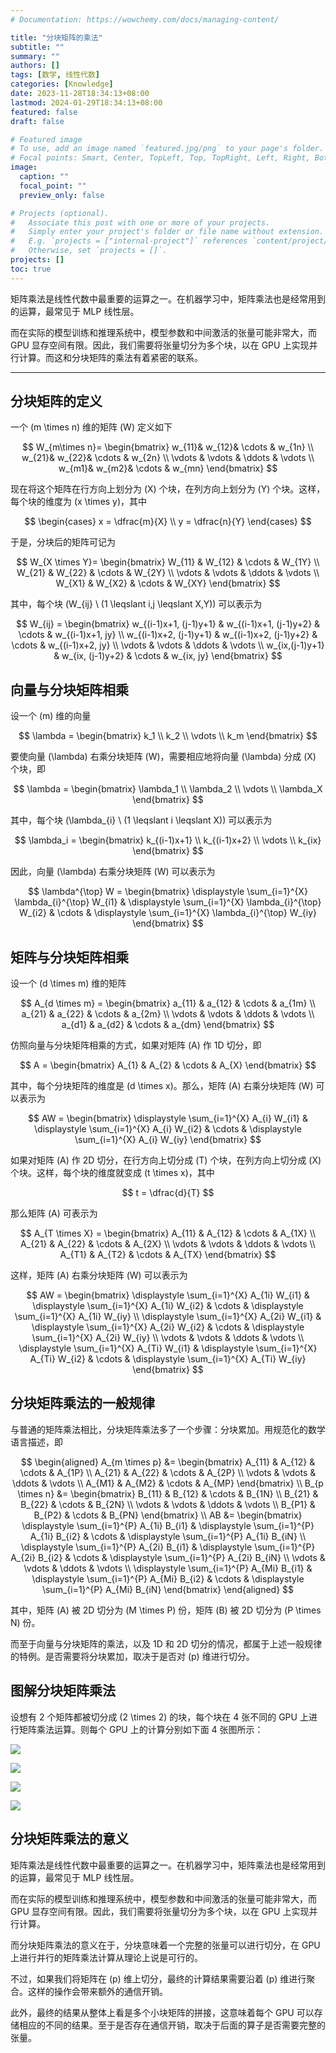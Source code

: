 ```yaml
---
# Documentation: https://wowchemy.com/docs/managing-content/

title: "分块矩阵的乘法"
subtitle: ""
summary: ""
authors: []
tags: [数学, 线性代数]
categories: [Knowledge]
date: 2023-11-28T18:34:13+08:00
lastmod: 2024-01-29T18:34:13+08:00
featured: false
draft: false

# Featured image
# To use, add an image named `featured.jpg/png` to your page's folder.
# Focal points: Smart, Center, TopLeft, Top, TopRight, Left, Right, BottomLeft, Bottom, BottomRight.
image:
  caption: ""
  focal_point: ""
  preview_only: false

# Projects (optional).
#   Associate this post with one or more of your projects.
#   Simply enter your project's folder or file name without extension.
#   E.g. `projects = ["internal-project"]` references `content/project/deep-learning/index.md`.
#   Otherwise, set `projects = []`.
projects: []
toc: true
---
```


矩阵乘法是线性代数中最重要的运算之一。在机器学习中，矩阵乘法也是经常用到的运算，最常见于 MLP 线性层。

而在实际的模型训练和推理系统中，模型参数和中间激活的张量可能非常大，而 GPU 显存空间有限。因此，我们需要将张量切分为多个块，以在 GPU 上实现并行计算。而这和分块矩阵的乘法有着紧密的联系。

<!--more-->

------

## 分块矩阵的定义

一个 \(m \times n\) 维的矩阵 \(W\) 定义如下

$$
W_{m\times n}=  
\begin{bmatrix}  
  w_{11}& w_{12}& \cdots  & w_{1n} \\  
  w_{21}& w_{22}& \cdots  & w_{2n} \\  
  \vdots & \vdots & \ddots & \vdots \\  
  w_{m1}& w_{m2}& \cdots  & w_{mn}  
\end{bmatrix}
$$

现在将这个矩阵在行方向上划分为 \(X\) 个块，在列方向上划分为 \(Y\) 个块。这样，每个块的维度为 \(x \times y\)，其中

$$
\begin{cases}
    x = \dfrac{m}{X} \\
    y = \dfrac{n}{Y}
\end{cases}
$$

于是，分块后的矩阵可记为

$$
W_{X \times Y}=
\begin{bmatrix}
    W_{11} & W_{12} & \cdots & W_{1Y} \\
    W_{21} & W_{22} & \cdots & W_{2Y} \\
    \vdots & \vdots & \ddots & \vdots \\
    W_{X1} & W_{X2} & \cdots & W_{XY}
\end{bmatrix}
$$

其中，每个块 \(W_{ij} \ (1 \leqslant i,j \leqslant X,Y)\) 可以表示为

$$
W_{ij} = \begin{bmatrix}
    w_{(i-1)x+1, (j-1)y+1} & w_{(i-1)x+1, (j-1)y+2} & \cdots & w_{(i-1)x+1, jy} \\
    w_{(i-1)x+2, (j-1)y+1} & w_{(i-1)x+2, (j-1)y+2} & \cdots & w_{(i-1)x+2, jy} \\
    \vdots & \vdots & \ddots & \vdots \\
    w_{ix,(j-1)y+1} & w_{ix, (j-1)y+2} & \cdots & w_{ix, jy}
\end{bmatrix}
$$

## 向量与分块矩阵相乘

设一个 \(m\) 维的向量

$$
\lambda = \begin{bmatrix} k_1 \\ k_2 \\ \vdots \\ k_m \end{bmatrix}
$$

要使向量 \(\lambda\) 右乘分块矩阵 \(W\)，需要相应地将向量 \(\lambda\) 分成 \(X\) 个块，即

$$
\lambda = \begin{bmatrix} \lambda_1 \\ \lambda_2 \\ \vdots \\ \lambda_X \end{bmatrix}
$$

其中，每个块 \(\lambda_{i} \ (1 \leqslant i \leqslant X)\) 可以表示为

$$
\lambda_i = \begin{bmatrix}
    k_{(i-1)x+1} \\
    k_{(i-1)x+2} \\
    \vdots \\
    k_{ix}
\end{bmatrix}
$$

因此，向量 \(\lambda\) 右乘分块矩阵 \(W\) 可以表示为

$$
\lambda^{\top} W = 
\begin{bmatrix}
    \displaystyle \sum_{i=1}^{X} \lambda_{i}^{\top} W_{i1} &
    \displaystyle \sum_{i=1}^{X} \lambda_{i}^{\top} W_{i2} &
    \cdots &
    \displaystyle \sum_{i=1}^{X} \lambda_{i}^{\top} W_{iy}
\end{bmatrix}
$$

## 矩阵与分块矩阵相乘

设一个 \(d \times m\) 维的矩阵

$$
A_{d \times m} = \begin{bmatrix} a_{11} & a_{12} & \cdots & a_{1m} \\ a_{21} & a_{22} & \cdots & a_{2m} \\ \vdots & \vdots & \ddots & \vdots \\ a_{d1} & a_{d2} & \cdots & a_{dm} \end{bmatrix}
$$

仿照向量与分块矩阵相乘的方式，如果对矩阵 \(A\) 作 1D 切分，即

$$
A = \begin{bmatrix} A_{1} & A_{2} & \cdots & A_{X} \end{bmatrix}
$$

其中，每个分块矩阵的维度是 \(d \times x\)。那么，矩阵 \(A\) 右乘分块矩阵 \(W\) 可以表示为

$$
AW = 
\begin{bmatrix}
    \displaystyle \sum_{i=1}^{X} A_{i} W_{i1} &
    \displaystyle \sum_{i=1}^{X} A_{i} W_{i2} &
    \cdots &
    \displaystyle \sum_{i=1}^{X} A_{i} W_{iy}
\end{bmatrix}
$$

如果对矩阵 \(A\) 作 2D 切分，在行方向上切分成 \(T\) 个块，在列方向上切分成 \(X\) 个块。这样，每个块的维度就变成 \(t \times x\)，其中

$$
t = \dfrac{d}{T}
$$

那么矩阵 \(A\) 可表示为

$$
A_{T \times X} = 
\begin{bmatrix}
    A_{11} & A_{12} & \cdots & A_{1X} \\
    A_{21} & A_{22} & \cdots & A_{2X} \\
    \vdots & \vdots & \ddots & \vdots \\
    A_{T1} & A_{T2} & \cdots & A_{TX}
\end{bmatrix}
$$

这样，矩阵 \(A\) 右乘分块矩阵 \(W\) 可以表示为

$$
AW = 
\begin{bmatrix}
    \displaystyle \sum_{i=1}^{X} A_{1i} W_{i1} &
    \displaystyle \sum_{i=1}^{X} A_{1i} W_{i2} &
    \cdots &
    \displaystyle \sum_{i=1}^{X} A_{1i} W_{iy} \\
    \displaystyle \sum_{i=1}^{X} A_{2i} W_{i1} &
    \displaystyle \sum_{i=1}^{X} A_{2i} W_{i2} &
    \cdots &
    \displaystyle \sum_{i=1}^{X} A_{2i} W_{iy} \\
    \vdots & \vdots & \ddots & \vdots \\
    \displaystyle \sum_{i=1}^{X} A_{Ti} W_{i1} &
    \displaystyle \sum_{i=1}^{X} A_{Ti} W_{i2} &
    \cdots &
    \displaystyle \sum_{i=1}^{X} A_{Ti} W_{iy}
\end{bmatrix}
$$

## 分块矩阵乘法的一般规律

与普通的矩阵乘法相比，分块矩阵乘法多了一个步骤：分块累加。用规范化的数学语言描述，即

$$
\begin{aligned}
    A_{m \times p} &= \begin{bmatrix}
        A_{11} & A_{12} & \cdots & A_{1P} \\
        A_{21} & A_{22} & \cdots & A_{2P} \\
        \vdots & \vdots & \ddots & \vdots \\
        A_{M1} & A_{M2} & \cdots & A_{MP}
    \end{bmatrix} \\
    B_{p \times n} &= \begin{bmatrix}
        B_{11} & B_{12} & \cdots & B_{1N} \\
        B_{21} & B_{22} & \cdots & B_{2N} \\
        \vdots & \vdots & \ddots & \vdots \\
        B_{P1} & B_{P2} & \cdots & B_{PN}
    \end{bmatrix} \\
    AB &= \begin{bmatrix}
        \displaystyle \sum_{i=1}^{P} A_{1i} B_{i1} & \displaystyle \sum_{i=1}^{P} A_{1i} B_{i2} & \cdots & \displaystyle \sum_{i=1}^{P} A_{1i} B_{iN} \\
        \displaystyle \sum_{i=1}^{P} A_{2i} B_{i1} & \displaystyle \sum_{i=1}^{P} A_{2i} B_{i2} & \cdots & \displaystyle \sum_{i=1}^{P} A_{2i} B_{iN} \\
        \vdots & \vdots & \ddots & \vdots \\
        \displaystyle \sum_{i=1}^{P} A_{Mi} B_{i1} & \displaystyle \sum_{i=1}^{P} A_{Mi} B_{i2} & \cdots & \displaystyle \sum_{i=1}^{P} A_{Mi} B_{iN}
    \end{bmatrix}
\end{aligned}
$$

其中，矩阵 \(A\) 被 2D 切分为 \(M \times P\) 份，矩阵 \(B\) 被 2D 切分为 \(P \times N\) 份。

而至于向量与分块矩阵的乘法，以及 1D 和 2D 切分的情况，都属于上述一般规律的特例。是否需要将分块累加，取决于是否对 \(p\) 维进行切分。

## 图解分块矩阵乘法

设想有 2 个矩阵都被切分成 \(2 \times 2\) 的块，每个块在 4 张不同的 GPU 上进行矩阵乘法运算。则每个 GPU 上的计算分别如下面 4 张图所示：

![](5b1754c39f3279088779d105a8ac8fd3.svg)

![](cdffdebf9d18eaacb04b206b64af6266.svg)

![](44432a5b019047ed1de2b056359358aa.svg)

![](dec14c42714e74a73b6df392aa0583fe.svg)

## 分块矩阵乘法的意义

矩阵乘法是线性代数中最重要的运算之一。在机器学习中，矩阵乘法也是经常用到的运算，最常见于 MLP 线性层。

而在实际的模型训练和推理系统中，模型参数和中间激活的张量可能非常大，而 GPU 显存空间有限。因此，我们需要将张量切分为多个块，以在 GPU 上实现并行计算。

而分块矩阵乘法的意义在于，分块意味着一个完整的张量可以进行切分，在 GPU 上进行并行的矩阵乘法计算从理论上说是可行的。

不过，如果我们将矩阵在 \(p\) 维上切分，最终的计算结果需要沿着 \(p\) 维进行聚合。这样的操作会带来额外的通信开销。

此外，最终的结果从整体上看是多个小块矩阵的拼接，这意味着每个 GPU 可以存储相应的不同的结果。至于是否存在通信开销，取决于后面的算子是否需要完整的张量。